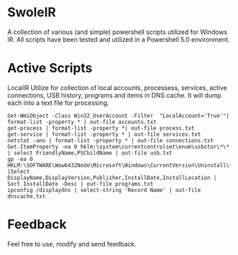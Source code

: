 # SwoleIR
A collection of various (and simple) powershell scripts utilized for Windows IR. All scripts have been tested and utilized in a Powershell 5.0 environment. 

# Active Scripts
LocalIR
Utilize for collection of local accounts, processess, services, active connections, USB history, programs and items in DNS cache. It will dump each into a text file for processing.
```
Get-WmiObject -Class Win32_UserAccount -Filter  "LocalAccount='True'"| format-list -property * | out-file accounts.txt
get-process | format-list -property *| out-file process.txt
get-service | format-list -property * | out-file services.txt
netstat -ano | format-list -property * | out-file connections.txt
Get-ItemProperty -ea 0 hklm:\system\currentcontrolset\enum\usbstor\*\* | select FriendlyName,PSChildName | out-file usb.txt
gp -ea 0 HKLM:\SOFTWARE\Wow6432Node\Microsoft\Windows\CurrentVersion\Uninstall\* |Select DisplayName,DisplayVersion,Publisher,InstallDate,InstallLocation | Sort InstallDate -Desc | out-file programs.txt
ipconfig /displaydns | select-string 'Record Name' | out-file dnscache.txt
```


# Feedback
Feel free to use, modify and send feedback. 
